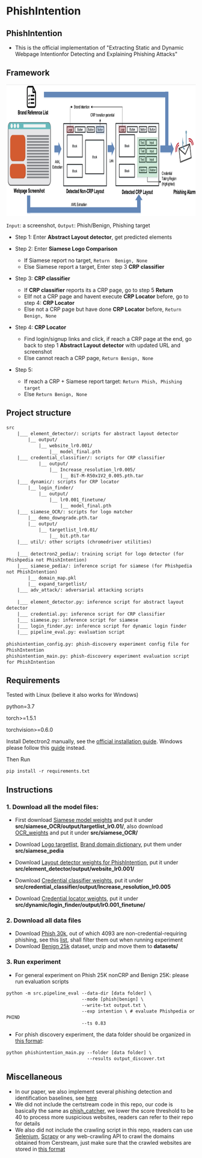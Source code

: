 # PhishIntention

## PhishIntention
- This is the official implementation of "Extracting Static and Dynamic Webpage Intentionfor Detecting and Explaining Phishing Attacks"
    
## Framework
    
<img src="big_pic/Screenshot 2021-08-13 at 9.15.56 PM.png" style="width:2000px;height:350px"/>

```Input```: a screenshot, ```Output```: Phish/Benign, Phishing target
- Step 1: Enter <b>Abstract Layout detector</b>, get predicted elements

- Step 2: Enter <b>Siamese Logo Comparison</b>
    - If Siamese report no target, ```Return  Benign, None```
    - Else Siamese report a target, Enter step 3 <b>CRP classifier</b>
       
- Step 3: <b>CRP classifier</b>
   - If <b>CRP classifier</b> reports its a CRP page, go to step 5 <b>Return</b>
   - ElIf not a CRP page and havent execute <b>CRP Locator</b> before, go to step 4: <b>CRP Locator</b>
   - Else not a CRP page but have done <b>CRP Locator</b> before, ```Return Benign, None``` 

- Step 4: <b>CRP Locator</b>
   - Find login/signup links and click, if reach a CRP page at the end, go back to step 1 <b>Abstract Layout detector</b> with updated URL and screenshot
   - Else cannot reach a CRP page, ```Return Benign, None``` 
   
- Step 5: 
    - If reach a CRP + Siamese report target: ```Return Phish, Phishing target``` 
    - Else ```Return Benign, None``` 
    
## Project structure
```
src
    |___ element_detector/: scripts for abstract layout detector 
        |__ output/
            |__ website_lr0.001/
                |__ model_final.pth
    |___ credential_classifier/: scripts for CRP classifier
            |__ output/
                |__ Increase_resolution_lr0.005/
                    |__ BiT-M-R50x1V2_0.005.pth.tar
    |___ dynamic/: scripts for CRP locator 
        |__ login_finder/
            |__ output/
                |__ lr0.001_finetune/
                    |__ model_final.pth
    |___ siamese_OCR/: scripts for logo matcher
        |__ demo_downgrade.pth.tar
        |__ output/
            |__ targetlist_lr0.01/
                |__ bit.pth.tar
    |___ util/: other scripts (chromedriver utilities)
    
    |___ detectron2_pedia/: training script for logo detector (for Phishpedia not PhishIntention)
    |___ siamese_pedia/: inference script for siamese (for Phishpedia not PhishIntention)
        |__ domain_map.pkl
        |__ expand_targetlist/
    |___ adv_attack/: adversarial attacking scripts
    
    |___ element_detector.py: inference script for abstract layout detector
    |___ credential.py: inference script for CRP classifier
    |___ siamese.py: inference script for siamese
    |___ login_finder.py: inference script for dynamic login finder
    |___ pipeline_eval.py: evaluation script 

phishintention_config.py: phish-discovery experiment config file for PhishIntention
phishintention_main.py: phish-discovery experiment evaluation script for PhishIntention
```

## Requirements
Tested with Linux (believe it also works for Windows)

python=3.7 

torch>=1.5.1 

torchvision>=0.6.0

Install Detectron2 manually, see the [official installation guide](https://detectron2.readthedocs.io/en/latest/tutorials/install.html). Windows please follow this [guide](https://dgmaxime.medium.com/how-to-easily-install-detectron2-on-windows-10-39186139101c) instead.

Then Run
```
pip install -r requirements.txt
```

## Instructions
### 1. Download all the model files:
- First download [Siamese model weights](https://drive.google.com/file/d/1BxJf5lAcNEnnC0In55flWZ89xwlYkzPk/view?usp=sharing) and put it under **src/siamese_OCR/output/targetlist_lr0.01/**, also download [OCR_weights](https://drive.google.com/file/d/15pfVWnZR-at46gqxd50cWhrXemP8oaxp/view?usp=sharing) and put it under **src/siamese_OCR/**

- Download [Logo targetlist](https://drive.google.com/file/d/1_C8NSQYWkpW_-tW8WzFaBr8vDeBAWQ87/view?usp=sharing),
[Brand domain dictionary](https://drive.google.com/file/d/1qSdkSSoCYUkZMKs44Rup_1DPBxHnEKl1/view?usp=sharing), put them under **src/siamese_pedia**

- Download [Layout detector weights for PhishIntention](https://drive.google.com/file/d/1HWjE5Fv-c3nCDzLCBc7I3vClP1IeuP_I/view?usp=sharing),
put it under **src/element_detector/output/website_lr0.001/**

- Download [Credential classifier weights](https://drive.google.com/file/d/1igEMRz0vFBonxAILeYMRWTyd7A9sRirO/view?usp=sharing), put it under **src/credential_classifier/output/Increase_resolution_lr0.005**

- Download [Credential locator weights](https://drive.google.com/file/d/1_O5SALqaJqvWoZDrdIVpsZyCnmSkzQcm/view?usp=sharing), put it under **src/dynamic/login_finder/output/lr0.001_finetune/**

<!-- - (Optional, if you want to run Phishpedia) Download [Object detector weights for Phishpedia](https://drive.google.com/file/d/1tE2Mu5WC8uqCxei3XqAd7AWaP5JTmVWH/view?usp=sharing),
put it under **src/detectron2_pedia/output/rcnn_2/** -->

### 2. Download all data files
- Download [Phish 30k](https://drive.google.com/file/d/12ypEMPRQ43zGRqHGut0Esq2z5en0DH4g/view?usp=sharing), out of which 4093 are non-credential-requiring phishing, see this [list](https://drive.google.com/file/d/1UVoK-Af3j4ixYy2_jEzG9ZBbYpRkuKFK/view?usp=sharing), shall filter them out when running experiment
- Download [Benign 25k](https://drive.google.com/file/d/1ymkGrDT8LpTmohOOOnA2yjhEny1XYenj/view?usp=sharing) dataset,
unzip and move them to **datasets/**

### 3. Run experiment 
- For general experiment on Phish 25K nonCRP and Benign 25K:
please run evaluation scripts
```
python -m src.pipeline_eval --data-dir [data folder] \
                            --mode [phish|benign] \
                            --write-txt output.txt \
                            --exp intention \ # evaluate Phishpedia or PHIND
                            --ts 0.83
```

- For phish discovery experiment, the data folder should be organized in [this format](https://github.com/lindsey98/Phishpedia/tree/main/datasets/test_sites):

```
python phishintention_main.py --folder [data folder] \
                              --results output_discover.txt
```

<!-- If you want to run Phishpedia instead
```
python phishpedia_main.py --folder [data folder] \
                          --results [output_file.txt]
``` -->

<!-- ## Telegram service to label found phishing (Optional)
### Introduction
- When phishing are reported by the model, users may also want to manually verify the intention of the websites, thus we also developed a telegram-bot to help labeling the screenshot. An example is like this <img src="big_pic/tele.png"/>
- In this application, we support the following command:
```
/start # this will return all the unlabelled data
/get all/date # this will return the statistics for all the data namely how many positive and negatives there are
/classify disagree # this will bring up phishing pages with any disagreement, ie one voted not phishing and one voted phishing for a revote
```
### Setup tele-bot
- 1. Create an empty google sheet for saving the results (foldername, voting results etc.)
- 2. Follow the [guide](https://www.analyticsvidhya.com/blog/2020/07/read-and-update-google-spreadsheets-with-python/) to download JSON file which stores the credential for that particular google sheet, save as **tele/cred.json**
- 3. Go to **tele/tele.py**, Change 
```
token = '[token for telebot]' 
folder = "[the folder you want to label]"
```
[How do I find token for telebot?](https://core.telegram.org/bots#botfather)
- 4. Go to **tele/**, Run **tele.py**
 -->
## Miscellaneous
- In our paper, we also implement several phishing detection and identification baselines, see [here](https://github.com/lindsey98/PhishingBaseline)
- We did not include the certstream code in this repo, our code is basically the same as [phish_catcher](https://github.com/x0rz/phishing_catcher), we lower the score threshold to be 40 to process more suspicious websites, readers can refer to their repo for details
- We also did not include the crawling script in this repo, readers can use [Selenium](https://selenium-python.readthedocs.io/), [Scrapy](https://github.com/scrapy/scrapy) or any web-crawling API to crawl the domains obtained from Cerstream, just make sure that the crawled websites are stored in [this format](https://github.com/lindsey98/Phishpedia/tree/main/datasets/test_sites)

